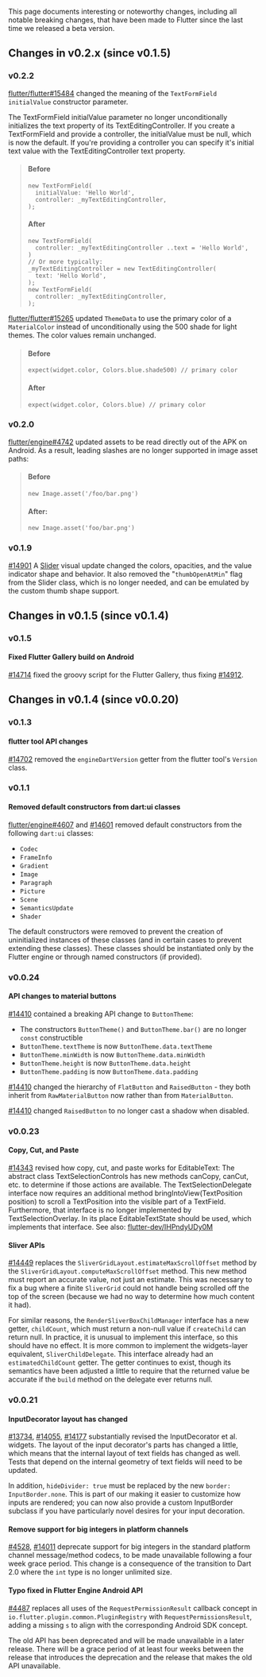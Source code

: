 This page documents interesting or noteworthy changes, including all notable breaking changes, that have been made to Flutter since the last time we released a beta version.

## Changes in v0.2.x (since v0.1.5)

### v0.2.2
[flutter/flutter#15484](https://github.com/flutter/flutter/pull/15484) changed the meaning of the `TextFormField` `initialValue` constructor parameter.

The TextFormField initialValue parameter no longer unconditionally initializes the text property of its TextEditingController. If you create a TextFormField and provide a controller, the initialValue must be null, which is now the default. If you're providing a controller you can specify it's initial text value with the TextEditingController text property.

> #### Before
>     new TextFormField(
>       initialValue: 'Hello World',
>       controller: _myTextEditingController,
>     );
>
> #### After
>     new TextFormField(
>       controller: _myTextEditingController ..text = 'Hello World',
>     )
>     // Or more typically:
>     _myTextEditingController = new TextEditingController(
>       text: 'Hello World',
>     );
>     new TextFormField(
>       controller: _myTextEditingController,
>     );


[flutter/flutter#15265](https://github.com/flutter/flutter/pull/15265) updated `ThemeData` to use the primary color of a `MaterialColor` instead of unconditionally using the 500 shade for light themes.  The color values remain unchanged.

> #### Before
>     expect(widget.color, Colors.blue.shade500) // primary color
>
> #### After
>     expect(widget.color, Colors.blue) // primary color

### v0.2.0

[flutter/engine#4742](https://github.com/flutter/engine/pull/4742) updated assets to be read directly out of the APK on Android. As a result, leading slashes are no longer supported in image asset paths:

> #### Before
>     new Image.asset('/foo/bar.png')
>
> #### After:
>     new Image.asset('foo/bar.png')

### v0.1.9

[#14901](https://github.com/flutter/flutter/pull/14901) A [Slider](https://docs.flutter.io/flutter/material/Slider-class.html) visual update changed the colors, opacities, and the value indicator shape and behavior. It also removed the "`thumbOpenAtMin`" flag from the Slider class, which is no longer needed, and can be emulated by the custom thumb shape support.

## Changes in v0.1.5 (since v0.1.4)

### v0.1.5

#### Fixed Flutter Gallery build on Android
[#14714](https://github.com/flutter/flutter/pull/14714) fixed the groovy script for the Flutter Gallery, thus fixing [#14912](https://github.com/flutter/flutter/issues/14912).

## Changes in v0.1.4 (since v0.0.20)

### v0.1.3

#### flutter tool API changes
[#14702](https://github.com/flutter/flutter/pull/14702) removed the `engineDartVersion` getter from the flutter tool's `Version` class.


### v0.1.1

#### Removed default constructors from dart:ui classes
[flutter/engine#4607](https://github.com/flutter/engine/pull/4607) and [#14601](https://github.com/flutter/flutter/pull/14601) removed default constructors from the following `dart:ui` classes:

* `Codec`
* `FrameInfo`
* `Gradient`
* `Image`
* `Paragraph`
* `Picture`
* `Scene`
* `SemanticsUpdate`
* `Shader`

The default constructors were removed to prevent the creation of uninitialized instances of these classes (and in certain cases to prevent extending these classes). These classes should be instantiated only by the Flutter engine or through named constructors (if provided).


### v0.0.24

#### API changes to material buttons
[#14410](https://github.com/flutter/flutter/pull/14410) contained a breaking API change to `ButtonTheme`:
* The constructors `ButtonTheme()` and `ButtonTheme.bar()` are no longer `const` constructible
* `ButtonTheme.textTheme` is now `ButtonTheme.data.textTheme`
* `ButtonTheme.minWidth` is now `ButtonTheme.data.minWidth`
* `ButtonTheme.height` is now `ButtonTheme.data.height`
* `ButtonTheme.padding` is now `ButtonTheme.data.padding`

[#14410](https://github.com/flutter/flutter/pull/14410) changed the hierarchy of `FlatButton` and `RaisedButton` - they both inherit from `RawMaterialButton` now rather than from `MaterialButton`.

[#14410](https://github.com/flutter/flutter/pull/14410) changed `RaisedButton` to no longer cast a shadow when disabled.


### v0.0.23

#### Copy, Cut, and Paste
[#14343](https://github.com/flutter/flutter/pull/14343) revised how copy, cut, and paste works for EditableText: The abstract class TextSelectionControls has new methods canCopy, canCut, etc. to determine if those actions are available. The TextSelectionDelegate interface now requires an additional method bringIntoView(TextPosition position) to scroll a TextPosition into the visible part of a TextField. Furthermore, that interface is no longer implemented by TextSelectionOverlay. In its place EditableTextState should be used, which implements that interface. See also: [flutter-dev/IHPndyUDy0M](https://groups.google.com/forum/#!topic/flutter-dev/IHPndyUDy0M)

#### Sliver APIs

[#14449](https://github.com/flutter/flutter/pull/14449) replaces the `SliverGridLayout.estimateMaxScrollOffset` method by the `SliverGridLayout.computeMaxScrollOffset` method. This new method must report an accurate value, not just an estimate. This was necessary to fix a bug where a finite `SliverGrid` could not handle being scrolled off the top of the screen (because we had no way to determine how much content it had).

For similar reasons, the `RenderSliverBoxChildManager` interface has a new getter, `childCount`, which must return a non-null value if `createChild` can return null. In practice, it is unusual to implement this interface, so this should have no effect. It is more common to implement the widgets-layer equivalent, `SliverChildDelegate`. This interface already had an `estimatedChildCount` getter. The getter continues to exist, though its semantics have been adjusted a little to require that the returned value be accurate if the `build` method on the delegate ever returns null.


### v0.0.21

#### InputDecorator layout has changed
[#13734](https://github.com/flutter/flutter/pull/13734), [#14055](https://github.com/flutter/flutter/pull/14055), [#14177](https://github.com/flutter/flutter/pull/14177) substantially revised the InputDecorator et al. widgets. The layout of the input decorator's parts has changed a little, which means that the internal layout of text fields has changed as well. Tests that depend on the internal geometry of text fields will need to be updated.

In addition, `hideDivider: true` must be replaced by the new `border: InputBorder.none`. This is part of our making it easier to customize how inputs are rendered; you can now also provide a custom InputBorder subclass if you have particularly novel desires for your input decoration.

#### Remove support for big integers in platform channels
[#4528](https://github.com/flutter/engine/pull/4528), [#14011](https://github.com/flutter/flutter/pull/14011) deprecate support for big integers in the standard platform channel message/method codecs, to be made unavailable following a four week grace period. This change is a consequence of the transition to Dart
2.0 where the `int` type is no longer unlimited size.

#### Typo fixed in Flutter Engine Android API
[#4487](https://github.com/flutter/engine/pull/4487) replaces all uses of the `RequestPermissionResult` callback concept in `io.flutter.plugin.common.PluginRegistry` with `RequestPermissionsResult`, adding a missing `s` to align with the corresponding Android SDK concept.

The old API has been deprecated and will be made unavailable in a later release. There will be a grace period of at least four weeks between the release that introduces the deprecation and the release that makes the old API unavailable.